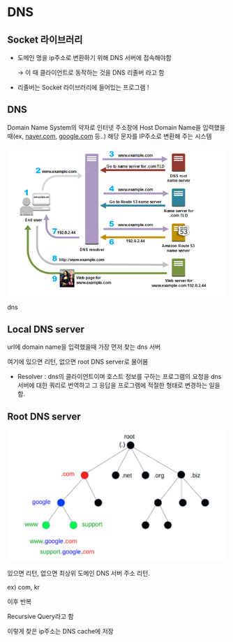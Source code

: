 # DNS

## Socket 라이브러리

- 도메인 명을 ip주소로 변환하기 위해 DNS 서버에 접속해야함
    
    → 이 때 클라이언트로 동작하는 것을 DNS 리졸버 라고 함
    
- 리졸버는 Socket 라이브러리에 들어있는 프로그램 !

## DNS

Domain Name System의 약자로 인터넷 주소창에 Host Domain Name을 입력했을 때(ex, [naver.com](http://naver.com/), [google.com](http://google.com/) 등..) 해당 문자를 IP주소로 변환해 주는 시스템

![dns](https://raw.githubusercontent.com/dyparkkk/TIL/main/Network/img/DNS00.png)

dns

## Local DNS server

url에 domain name을 입력했을때 가장 먼저 찾는 dns 서버

여기에 있으면 리턴, 없으면 root DNS server로 물어봄 

- Resolver : dns의 클라이언트이며 호스트 정보를 구하는 프로그램의 요청을 dns 서버에 대한 쿼리로 번역하고 그 응답을 프로그램에 적절한 형태로 변경하는 일을 함.

## Root DNS server

![](https://raw.githubusercontent.com/dyparkkk/TIL/main/Network/img/DNS01.png)

있으면 리턴, 없으면 최상위 도메인 DNS 서버 주소 리턴.

ex) com, kr 

이후 반복 

Recursive Query라고 함

이렇게 찾은 ip주소는 DNS cache에 저장